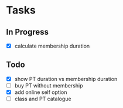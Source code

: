 # Tasks

## In Progress
- [x] calculate membership duration


## Todo
- [x] show PT duration vs membership duration
- [ ] buy PT without membership
- [x] add online self option
- [ ] class and PT catalogue
